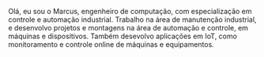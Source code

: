 Olá, eu sou o Marcus, engenheiro de computação, com especialização em controle e automação industrial.
Trabalho na área de manutenção industrial, e desenvolvo projetos e montagens na área de automação e controle, em máquinas e dispositivos.
Também desevolvo aplicações em IoT, como monitoramento e controle online de máquinas e equipamentos.
